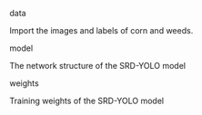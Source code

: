 
data

Import the images and labels of corn and weeds.

model

The network structure of the SRD-YOLO model

weights

Training weights of the SRD-YOLO model
